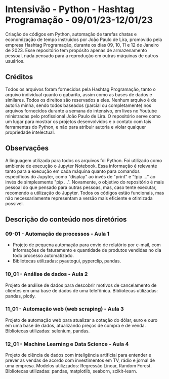 # Intensivão - Python - Hashtag Programação - 09/01/23-12/01/23
 Criação de códigos em Python, automação de tarefas chatas e economização de tempo instruídos por João Paulo de Lira, promovido pela empresa Hashtag Programação, durante os dias 09, 10, 11 e 12 de Janeiro de 2023. Esse repositório tem propósito apenas de armazenamento pessoal, nada pensado para a reprodução em outras máquinas de outros usuários.

## Créditos
Todos os arquivos foram fornecidos pela Hashtag Programação, tanto o arquivo individual quanto o gabarito, assim como as bases de dados e similares. Todos os direitos são reservados a eles. Nenhum arquivo é de autoria minha, sendo todos baseados (parcial ou completamente) nos arquivos fornecidos durante a semana do intensivo, em lives no Youtube ministradas pelo profissional João Paulo de Lira. O repositório serve como um lugar para mostrar os projetos desenvolvidos e o contato com tais ferramentas do Python, e não para atribuir autoria e violar qualquer propriedade intelectual.

## Observações
A linguagem utilizada para todos os arquivos foi Python.
Foi utilizado como ambiente de execução o Jupyter Notebook. Essa informação é relevante tanto para a execução em cada máquina quanto para comandos específicos do Jupyter, como "display" ao invés de "print" e "!pip ..." ao invés de simplesmente "pip ...". Novamente, o objetivo do repositório é mais pessoal do que pensado para outras pessoas, mas, caso tente executar, recomendo a utilização do Jupyter.
Todos os códigos estão funcionais, mas não necessariamente representam a versão mais eficiente e otimizada possível.

## Descrição do conteúdo nos diretórios
### 09-01 - Automação de processos - Aula 1
- Projeto de pequena automação para envio de relatório por e-mail, com informações de faturamento e quantidade de produtos vendidas no dia todo processo automatizado.
- Bibliotecas utilizadas: pyautogui, pyperclip, pandas.

### 10_01 - Análise de dados - Aula 2
Projeto de análise de dados para descobrir motivos de cancelamento de clientes em uma base de dados de uma telefônica.
Bibliotecas utilizadas: pandas, plotly.

### 11_01 - Automação web (web scraping) - Aula 3
Projeto de automação web para atualizar a cotação do dólar, euro e ouro em uma base de dados, atualizando preços de compra e de venda.
Bibliotecas utilizadas: selenium, pandas.

### 12_01 - Machine Learning e Data Science - Aula 4
Projeto de ciência de dados com inteligência artificial para entender e prever as vendas de acordo com investimentos em TV, rádio e jornal de uma empresa.
Modelos utilizzados: Regressão Linear, Random Forest.
Bibliotecas utilizadas: pandas, matplotlib, seaborn, scikit-learn.
